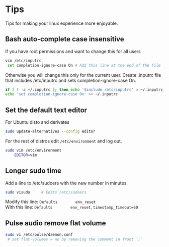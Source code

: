 # Tips

Tips for making your linux experience more enjoyable.

## Bash auto-complete case insensitive

If you have root permissions and want to change this for all users

```bash
vim /etc/inputrc
 set completion-ignore-case On # Add this line at the end of the file
```

Otherwise you will change this only for the current user.
Create .inputrc file that includes /etc/inputrc and sets completion-ignore-case On.

```bash
if [ ! -a ~/.inputrc ]; then echo '$include /etc/inputrc' > ~/.inputrc; fi
echo 'set completion-ignore-case On' >> ~/.inputrc
```

## Set the default text editor

For Ubuntu disto and derivates

```bash
sudo update-alternatives --config editor
```

For the rest of distros edit `/etc/environment` and log out.

```bash
sudo vim /etc/environment
    EDITOR=vim
```

## Longer sudo time

Add a line to /etc/sudoers with the new number in minutes.

```bash
sudo visudo     # Edits /etc/sudoers
```

Modify this line:
```Defaults        env_reset```  
With this line:
```Defaults        env_reset,timestamp_timeout=60```

## Pulse audio remove flat volume

```bash
sudo vi /etc/pulse/daemon.conf
 # set flat-volumes = no by removing the comment in front `;`
```
